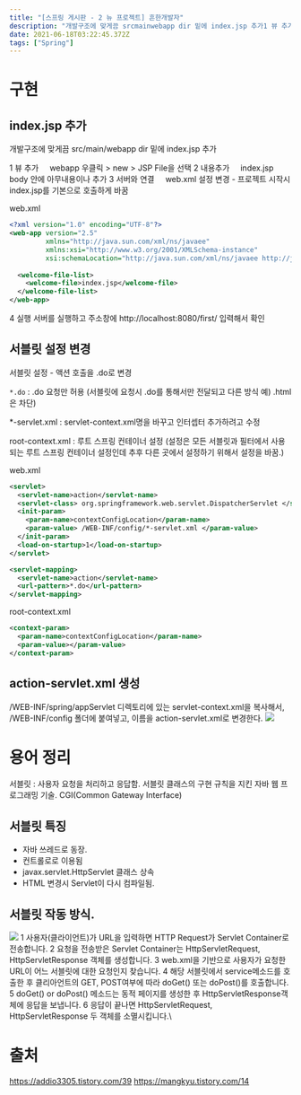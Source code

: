 ```yaml
---
title: "[스프링 게시판 - 2 뉴 프로젝트] 흔한개발자"
description: "개발구조에 맞게끔 srcmainwebapp dir 밑에 index.jsp 추가1 뷰 추가webapp 우클릭  new  JSP File을 선택2 내용추가index.jsp body 안에 아무내용이나 추가3 서버와 연결web.xml 설정 변경 - 프로젝트 시작시 in"
date: 2021-06-18T03:22:45.372Z
tags: ["Spring"]
---
```

# 구현
## index.jsp 추가
개발구조에 맞게끔 src/main/webapp dir 밑에 index.jsp 추가

1 뷰 추가
&nbsp;&nbsp;&nbsp; webapp 우클릭 > new > JSP File을 선택
2 내용추가
&nbsp;&nbsp;&nbsp; index.jsp body 안에 아무내용이나 추가
3 서버와 연결
&nbsp;&nbsp;&nbsp; web.xml 설정 변경 - 프로젝트 시작시 index.jsp를 기본으로 호출하게 바꿈

web.xml
```xml
<?xml version="1.0" encoding="UTF-8"?> 
<web-app version="2.5" 
         xmlns="http://java.sun.com/xml/ns/javaee" 
         xmlns:xsi="http://www.w3.org/2001/XMLSchema-instance" 
         xsi:schemaLocation="http://java.sun.com/xml/ns/javaee http://java.sun.com/xml/ns/javaee/web-app_2_5.xsd"> 
  
  <welcome-file-list> 
    <welcome-file>index.jsp</welcome-file> 
  </welcome-file-list>
</web-app>
```
4 실행
서버를 실행하고 주소창에 http://localhost:8080/first/ 입력해서 확인

## 서블릿 설정 변경

서블릿 설정 - 액션 호출을 .do로 변경

```*.do``` : .do 요청만 허용
(서블릿에 요청시 .do를 통해서만 전달되고 다른 방식 예) .html 은 차단)

*-servlet.xml : servlet-context.xml명을 바꾸고 인터셉터 추가하려고 수정

root-context.xml : 루트 스프링 컨테이너 설정
(설정은 모든 서블릿과 필터에서 사용되는 루트 스프링 컨테이너 설정인데
추후 다른 곳에서 설정하기 위해서 설정을 바꿈.) 

web.xml
```xml
<servlet> 
  <servlet-name>action</servlet-name> 
  <servlet-class> org.springframework.web.servlet.DispatcherServlet </servlet-class> 
  <init-param> 
  	<param-name>contextConfigLocation</param-name> 
  	<param-value> /WEB-INF/config/*-servlet.xml </param-value> 
  </init-param> 
  <load-on-startup>1</load-on-startup> 
</servlet> 

<servlet-mapping> 
  <servlet-name>action</servlet-name> 
  <url-pattern>*.do</url-pattern> 
</servlet-mapping>
```

root-context.xml
```xml
<context-param> 
  <param-name>contextConfigLocation</param-name> 
  <param-value></param-value> 
</context-param>
```


## action-servlet.xml 생성
/WEB-INF/spring/appServlet 디렉토리에 있는 servlet-context.xml을 복사해서, /WEB-INF/config 폴더에 붙여넣고, 이름을 action-servlet.xml로 변경한다.
![](/velogimages/ad316c1e-f1d3-4e30-827f-00eca62a1de4-image.png)

# 용어 정리
서블릿 : 사용자 요청을 처리하고 응답함. 
서블릿 클래스의 구현 규칙을 지킨 자바 웹 프로그래밍 기술. CGI(Common Gateway Interface)
## 서블릿 특징 
 - 자바 쓰레드로 동장.
 - 컨트롤로로 이용됨
 - javax.servlet.HttpServlet 클래스 상속
 - HTML 변경시 Servlet이 다시 컴파일됨.
## 서블릿 작동 방식.
 ![](/velogimages/faa81a97-4334-405e-b452-ddcb45c4ad4f-image.png)
1 사용자(클라이언트)가 URL을 입력하면 HTTP Request가 Servlet Container로 전송합니다.
2 요청을 전송받은 Servlet Container는 HttpServletRequest, HttpServletResponse 객체를 생성합니다.
3 web.xml을 기반으로 사용자가 요청한 URL이 어느 서블릿에 대한 요청인지 찾습니다.
4 해당 서블릿에서 service메소드를 호출한 후 클리아언트의 GET, POST여부에 따라 doGet() 또는 doPost()를 호출합니다.
5 doGet() or doPost() 메소드는 동적 페이지를 생성한 후 HttpServletResponse객체에 응답을 보냅니다.
6 응답이 끝나면 HttpServletRequest, HttpServletResponse 두 객체를 소멸시킵니다.\

# 출처
https://addio3305.tistory.com/39
https://mangkyu.tistory.com/14